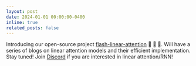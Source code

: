 ```yaml
---
layout: post
date: 2024-01-01 00:00:00-0400
inline: true
related_posts: false
---
```


Introducing our open-source project [flash-linear-attention](https://github.com/sustcsonglin/flash-linear-attention/tree/main) :rocket: :rocket: :rocket:. Will have a series of blogs on linear attention models and their efficient implementation. Stay tuned! Join [Discord](https://discord.gg/RbNu94Ry) if you are interested in linear attention/RNN!  
